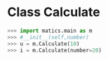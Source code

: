 # Class Calculate
```python
>>> import matics.main as m
>>> #__init__(self,number)
>>> u = m.Calculate(10)
>>> i = m.Calculate(number=20)
